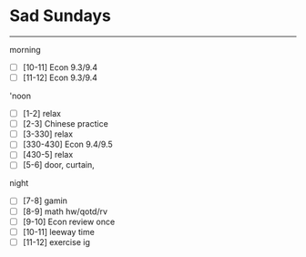 # Sad Sundays
---
morning
- [ ] [10-11] Econ 9.3/9.4
- [ ] [11-12] Econ 9.3/9.4

'noon
- [ ] [1-2] relax
- [ ] [2-3] Chinese practice
- [ ] [3-330] relax
- [ ] [330-430] Econ 9.4/9.5
- [ ] [430-5] relax
- [ ] [5-6] door, curtain, 

night
- [ ] [7-8] gamin
- [ ] [8-9] math hw/qotd/rv
- [ ] [9-10] Econ review once
- [ ] [10-11] leeway time
- [ ] [11-12] exercise ig